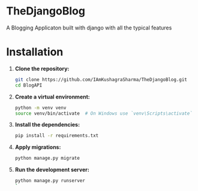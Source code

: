 # TheDjangoBlog

A Blogging Applicaton built with django with all the typical features

# Installation

1. **Clone the repository:**

   ```bash
   git clone https://github.com/IAmKushagraSharma/TheDjangoBlog.git
   cd BlogAPI
   ```

2. **Create a virtual environment:**

   ```bash
   python -m venv venv
   source venv/bin/activate  # On Windows use `venv\Scripts\activate`
   ```

3. **Install the dependencies:**

   ```bash
   pip install -r requirements.txt
   ```

4. **Apply migrations:**

   ```bash
   python manage.py migrate
   ```

5. **Run the development server:**
   ```bash
   python manage.py runserver
   `
   ```
